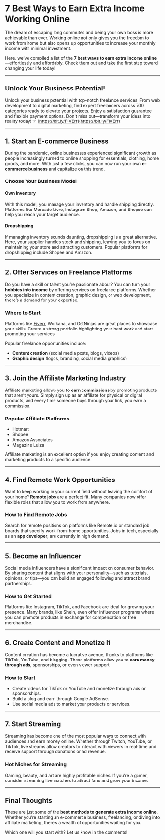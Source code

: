 # 7 Best Ways to Earn Extra Income Working Online

The dream of escaping long commutes and being your own boss is more achievable than ever. Working online not only gives you the freedom to work from home but also opens up opportunities to increase your monthly income with minimal investment.

Here, we’ve compiled a list of the **7 best ways to earn extra income online**—effortlessly and affordably. Check them out and take the first step toward changing your life today!

---

## Unlock Your Business Potential!

Unlock your business potential with top-notch freelance services! From web development to digital marketing, find expert freelancers across 700 categories ready to elevate your projects. Enjoy a satisfaction guarantee and flexible payment options. Don't miss out—transform your ideas into reality today! ☞ [https://bit.ly/FiVErr](https://bit.ly/FiVErr)

---

## 1. Start an E-commerce Business

During the pandemic, online businesses experienced significant growth as people increasingly turned to online shopping for essentials, clothing, home goods, and more. With just a few clicks, you can now run your own **e-commerce business** and capitalize on this trend.

### Choose Your Business Model

#### **Own Inventory**
With this model, you manage your inventory and handle shipping directly. Platforms like Mercado Livre, Instagram Shop, Amazon, and Shopee can help you reach your target audience.

#### **Dropshipping**
If managing inventory sounds daunting, dropshipping is a great alternative. Here, your supplier handles stock and shipping, leaving you to focus on maintaining your store and attracting customers. Popular platforms for dropshipping include Shopee and Amazon.

---

## 2. Offer Services on Freelance Platforms

Do you have a skill or talent you’re passionate about? You can turn your **hobbies into income** by offering services on freelance platforms. Whether you specialize in content creation, graphic design, or web development, there’s a demand for your expertise.

### Where to Start

Platforms like [Fiverr](https://bit.ly/FiVErr), Workana, and GetNinjas are great places to showcase your skills. Create a strong portfolio highlighting your best work and start promoting your services.

Popular freelance opportunities include:
- **Content creation** (social media posts, blogs, videos)
- **Graphic design** (logos, branding, social media graphics)

---

## 3. Join the Affiliate Marketing Industry

Affiliate marketing allows you to **earn commissions** by promoting products that aren’t yours. Simply sign up as an affiliate for physical or digital products, and every time someone buys through your link, you earn a commission.

### Popular Affiliate Platforms
- Hotmart
- Shopee
- Amazon Associates
- Magazine Luiza

Affiliate marketing is an excellent option if you enjoy creating content and marketing products to a specific audience.

---

## 4. Find Remote Work Opportunities

Want to keep working in your current field without leaving the comfort of your home? **Remote jobs** are a perfect fit. Many companies now offer flexible roles that allow you to work from anywhere.

### How to Find Remote Jobs
Search for remote positions on platforms like Remote.io or standard job boards that specify work-from-home opportunities. Jobs in tech, especially as an **app developer**, are currently in high demand.

---

## 5. Become an Influencer

Social media influencers have a significant impact on consumer behavior. By sharing content that aligns with your personality—such as tutorials, opinions, or tips—you can build an engaged following and attract brand partnerships.

### How to Get Started
Platforms like Instagram, TikTok, and Facebook are ideal for growing your presence. Many brands, like Shein, even offer influencer programs where you can promote products in exchange for compensation or free merchandise.

---

## 6. Create Content and Monetize It

Content creation has become a lucrative avenue, thanks to platforms like TikTok, YouTube, and blogging. These platforms allow you to **earn money through ads**, sponsorships, or even viewer support.

### How to Start
- Create videos for TikTok or YouTube and monetize through ads or sponsorships.
- Build a blog and earn through Google AdSense.
- Use social media ads to market your products or services.

---

## 7. Start Streaming

Streaming has become one of the most popular ways to connect with audiences and earn money online. Whether through Twitch, YouTube, or TikTok, live streams allow creators to interact with viewers in real-time and receive support through donations or ad revenue.

### Hot Niches for Streaming
Gaming, beauty, and art are highly profitable niches. If you’re a gamer, consider streaming live matches to attract fans and grow your income.

---

## Final Thoughts

These are just some of the **best methods to generate extra income online**. Whether you’re starting an e-commerce business, freelancing, or diving into affiliate marketing, there’s a wealth of opportunities waiting for you.

Which one will you start with? Let us know in the comments!
